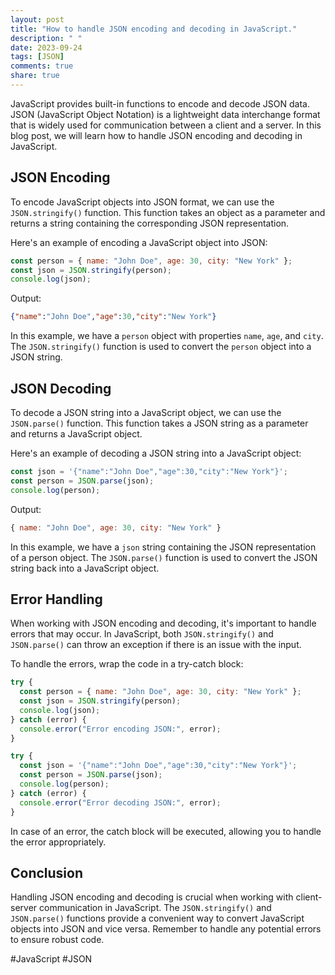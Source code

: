 ```yaml
---
layout: post
title: "How to handle JSON encoding and decoding in JavaScript."
description: " "
date: 2023-09-24
tags: [JSON]
comments: true
share: true
---
```


JavaScript provides built-in functions to encode and decode JSON data. JSON (JavaScript Object Notation) is a lightweight data interchange format that is widely used for communication between a client and a server. In this blog post, we will learn how to handle JSON encoding and decoding in JavaScript.

## JSON Encoding

To encode JavaScript objects into JSON format, we can use the `JSON.stringify()` function. This function takes an object as a parameter and returns a string containing the corresponding JSON representation.

Here's an example of encoding a JavaScript object into JSON:

```javascript
const person = { name: "John Doe", age: 30, city: "New York" };
const json = JSON.stringify(person);
console.log(json);
```

Output:
```json
{"name":"John Doe","age":30,"city":"New York"}
```

In this example, we have a `person` object with properties `name`, `age`, and `city`. The `JSON.stringify()` function is used to convert the `person` object into a JSON string.

## JSON Decoding

To decode a JSON string into a JavaScript object, we can use the `JSON.parse()` function. This function takes a JSON string as a parameter and returns a JavaScript object.

Here's an example of decoding a JSON string into a JavaScript object:

```javascript
const json = '{"name":"John Doe","age":30,"city":"New York"}';
const person = JSON.parse(json);
console.log(person);
```

Output:
```javascript
{ name: "John Doe", age: 30, city: "New York" }
```

In this example, we have a `json` string containing the JSON representation of a person object. The `JSON.parse()` function is used to convert the JSON string back into a JavaScript object.

## Error Handling

When working with JSON encoding and decoding, it's important to handle errors that may occur. In JavaScript, both `JSON.stringify()` and `JSON.parse()` can throw an exception if there is an issue with the input.

To handle the errors, wrap the code in a try-catch block:

```javascript
try {
  const person = { name: "John Doe", age: 30, city: "New York" };
  const json = JSON.stringify(person);
  console.log(json);
} catch (error) {
  console.error("Error encoding JSON:", error);
}

try {
  const json = '{"name":"John Doe","age":30,"city":"New York"}';
  const person = JSON.parse(json);
  console.log(person);
} catch (error) {
  console.error("Error decoding JSON:", error);
}
```

In case of an error, the catch block will be executed, allowing you to handle the error appropriately.

## Conclusion

Handling JSON encoding and decoding is crucial when working with client-server communication in JavaScript. The `JSON.stringify()` and `JSON.parse()` functions provide a convenient way to convert JavaScript objects into JSON and vice versa. Remember to handle any potential errors to ensure robust code.

#JavaScript #JSON